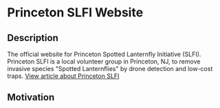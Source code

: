 # Princeton SLFI Website

## Description
The official website for Princeton Spotted Lanternfly Initiative (SLFI). Princeton SLFI is a local volunteer group in Princeton, NJ, to remove invasive species "Spotted Lanternflies" by drone detection and low-cost traps.
[View article about Princeton SLFI](https://princetonperspectives.com/theyre-quieter-and-prettier-than-cicadas-but-spotted-lanternflies-are-a-nuisance/)

## Motivation
